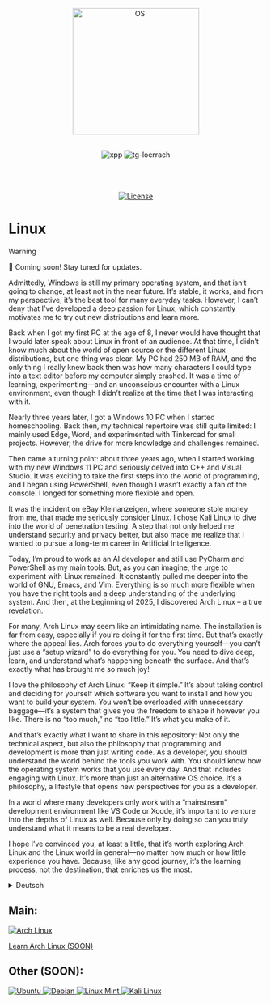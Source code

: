<p align="center">
  <a href="https://skillicons.dev">
    <img src="https://skillicons.dev/icons?i=linux" alt="OS" width="250"/>
  </a>
</p>
<br>
<div align="center">
<img alt="xpp" src="https://img.shields.io/badge/Linux-F7DF1E">
<img alt="tg-loerrach" src="https://img.shields.io/badge/Peharge-red">
<br>
<br>

<img alt="" src="https://img.shields.io/badge/-Ubuntu-E95420?logo=Ubuntu&logoColor=white">
<img alt="" src="https://img.shields.io/badge/-Debian-A81D33?logo=Debian&logoColor=white">
<img alt="" src="https://img.shields.io/badge/-Arch Linux-1793D1?logo=Arch-Linux&logoColor=white">
<img alt="" src="https://img.shields.io/badge/-Linux Mint-87CF3E?logo=Linux-Mint&logoColor=white">
<img alt="" src="https://img.shields.io/badge/-Kali Linux-557C94?logo=Kali-Linux&logoColor=white">
<br>
<br>

[![License](https://img.shields.io/badge/license-MIT-blue.svg)](https://opensource.org/licenses/MIT)
</div>

# Linux

> [!WARNING]  
> 🚀 Coming soon! Stay tuned for updates.

Admittedly, Windows is still my primary operating system, and that isn’t going to change, at least not in the near future. It’s stable, it works, and from my perspective, it’s the best tool for many everyday tasks. However, I can’t deny that I’ve developed a deep passion for Linux, which constantly motivates me to try out new distributions and learn more.

Back when I got my first PC at the age of 8, I never would have thought that I would later speak about Linux in front of an audience. At that time, I didn’t know much about the world of open source or the different Linux distributions, but one thing was clear: My PC had 250 MB of RAM, and the only thing I really knew back then was how many characters I could type into a text editor before my computer simply crashed. It was a time of learning, experimenting—and an unconscious encounter with a Linux environment, even though I didn’t realize at the time that I was interacting with it.

Nearly three years later, I got a Windows 10 PC when I started homeschooling. Back then, my technical repertoire was still quite limited: I mainly used Edge, Word, and experimented with Tinkercad for small projects. However, the drive for more knowledge and challenges remained.

Then came a turning point: about three years ago, when I started working with my new Windows 11 PC and seriously delved into C++ and Visual Studio. It was exciting to take the first steps into the world of programming, and I began using PowerShell, even though I wasn’t exactly a fan of the console. I longed for something more flexible and open.

It was the incident on eBay Kleinanzeigen, where someone stole money from me, that made me seriously consider Linux. I chose Kali Linux to dive into the world of penetration testing. A step that not only helped me understand security and privacy better, but also made me realize that I wanted to pursue a long-term career in Artificial Intelligence.

Today, I’m proud to work as an AI developer and still use PyCharm and PowerShell as my main tools. But, as you can imagine, the urge to experiment with Linux remained. It constantly pulled me deeper into the world of GNU, Emacs, and Vim. Everything is so much more flexible when you have the right tools and a deep understanding of the underlying system. And then, at the beginning of 2025, I discovered Arch Linux – a true revelation.

For many, Arch Linux may seem like an intimidating name. The installation is far from easy, especially if you're doing it for the first time. But that’s exactly where the appeal lies. Arch forces you to do everything yourself—you can’t just use a “setup wizard” to do everything for you. You need to dive deep, learn, and understand what’s happening beneath the surface. And that’s exactly what has brought me so much joy!

I love the philosophy of Arch Linux: “Keep it simple.” It’s about taking control and deciding for yourself which software you want to install and how you want to build your system. You won’t be overloaded with unnecessary baggage—it’s a system that gives you the freedom to shape it however you like. There is no “too much,” no “too little.” It’s what you make of it.

And that’s exactly what I want to share in this repository: Not only the technical aspect, but also the philosophy that programming and development is more than just writing code. As a developer, you should understand the world behind the tools you work with. You should know how the operating system works that you use every day. And that includes engaging with Linux. It’s more than just an alternative OS choice. It’s a philosophy, a lifestyle that opens new perspectives for you as a developer.

In a world where many developers only work with a “mainstream” development environment like VS Code or Xcode, it’s important to venture into the depths of Linux as well. Because only by doing so can you truly understand what it means to be a real developer.

I hope I’ve convinced you, at least a little, that it’s worth exploring Arch Linux and the Linux world in general—no matter how much or how little experience you have. Because, like any good journey, it’s the learning process, not the destination, that enriches us the most.

<details>
  <summary>Deutsch</summary>
Zugegeben, Windows ist nach wie vor mein Hauptbetriebssystem, und das wird sich, zumindest in naher Zukunft, auch nicht ändern. Es ist stabil, es funktioniert, und es ist aus meiner Sicht das beste Werkzeug für viele alltägliche Aufgaben. Dennoch kann ich nicht leugnen, dass ich eine tiefgehende Begeisterung für Linux entwickelt habe, die mich immer wieder dazu anspornt, neue Distributionen auszuprobieren und zu lernen.

Schon damals, als ich meinen ersten PC mit 8 Jahren bekam, hätte ich nie gedacht, dass ich später mal vor einem Publikum über Linux sprechen würde. Zu dieser Zeit wusste ich noch nicht viel über die Welt des Open Source oder der verschiedenen Linux-Distributionen, aber eines war klar: Mein PC hatte 250 MB RAM, und das einzige, was ich damals wirklich wusste, war, wie viele Zeichen ich in einem Texteditor eintippen konnte, bevor mein Computer einfach zusammenbrach. Es war eine Zeit des Lernens, des Experimentierens – und der ersten unbewussten Begegnung mit einer Linux-Umgebung, auch wenn ich damals nicht wusste, dass ich damit interagierte.

Fast 3 Jahre später bekam ich dann einen Windows 10 PC, als ich mit Home-Schooling begann. Damals war mein technisches Repertoire noch recht begrenzt: Ich benutzte hauptsächlich Edge, Word und experimentierte mit Tinkercad für kleinere Projekte. Doch der Drang nach mehr Wissen und nach Herausforderungen blieb.

Dann kam ein Wendepunkt: vor etwa drei Jahren, als ich mit meinem neuen Windows 11 PC begann, mich ernsthaft mit C++ und Visual Studio zu beschäftigen. Es war spannend, die ersten Schritte in die Welt des Programmierens zu wagen, und ich begann, die PowerShell zu verwenden, obwohl ich nicht gerade ein Fan dieser Konsole war. Ich sehnte mich nach etwas Flexiblerem und Offenerem.

Es war der Vorfall auf eBay Kleinanzeigen, bei dem mir jemand Geld stahl, der mich dazu brachte, mich wirklich mit Linux auseinanderzusetzen. Ich entschied mich für Kali Linux, um in die Welt des Penetration Testings einzutauchen. Ein Schritt, der mich nicht nur dazu brachte, Sicherheit und Datenschutz besser zu verstehen, sondern auch zu erkennen, dass ich mich langfristig in die Richtung der Künstlichen Intelligenz entwickeln wollte.

Heute bin ich stolz darauf, als KI-Entwickler zu arbeiten, und verwende immer noch PyCharm und PowerShell als meine Hauptwerkzeuge. Doch, wie ihr euch vorstellen könnt, blieb der Drang, mit Linux zu experimentieren, bestehen. Es zog mich immer weiter in die Welt von GNU, Emacs, und Vim. Alles ist so viel flexibler, wenn man die richtigen Werkzeuge und ein tiefes Verständnis für das zugrunde liegende System hat. Und dann, zu Beginn des Jahres 2025, entdeckte ich Arch Linux – eine wahre Offenbarung.

Arch Linux mag für viele ein abschreckender Name sein. Die Installation ist alles andere als einfach, besonders wenn man sie zum ersten Mal angeht. Aber genau in dieser Herausforderung liegt der Reiz. Arch zwingt dich, alles selbst zu machen – du kannst nicht einfach ein „Setup-Wizard“ verwenden, der dir alles abnimmt. Du musst tief eintauchen, lernen, verstehen, was unter der Oberfläche passiert. Und genau das ist es, was mir so viel Freude bereitet hat!

Ich liebe die Philosophie von Arch Linux: „Keep it simple“. Es geht darum, die Kontrolle zu übernehmen und selbst zu entscheiden, welche Software du installieren möchtest und wie du dein System aufbaust. Du wirst nicht mit unnötigem Ballast überladen – es ist ein System, das dir die Freiheit gibt, es nach deinen Wünschen zu gestalten. Es gibt kein „zu viel“, kein „zu wenig“. Es ist das, was du daraus machst.

Und genau das ist es, was ich in dieser Repository teilen möchte: Nicht nur den technischen Aspekt, sondern auch die Philosophie, dass Programmieren und Entwickeln mehr bedeutet, als nur Code zu schreiben. Als Entwickler sollte man die Welt hinter den Tools verstehen, mit denen man arbeitet. Man sollte wissen, wie das Betriebssystem funktioniert, mit dem man tagtäglich arbeitet. Und dazu gehört eben auch, sich mit Linux auseinanderzusetzen. Es ist mehr als nur eine alternative OS-Wahl. Es ist eine Philosophie, eine Lebensweise, die dir als Entwickler neue Perspektiven eröffnet.

In einer Welt, in der viele Entwickler nur mit einer „Mainstream“-Entwicklungsumgebung wie VS Code oder Xcode arbeiten, ist es wichtig, auch mal die Tiefen von Linux zu betreten. Denn nur so kannst du wirklich verstehen, was es bedeutet, ein echter Entwickler zu sein.

Ich hoffe, ich konnte euch ein Stück weit davon überzeugen, dass es sich lohnt, Arch Linux und die Linux-Welt im Allgemeinen zu entdecken – ganz gleich, wie viel oder wenig Erfahrung ihr mitbringt. Denn, wie in jeder guten Reise, ist es der Lernprozess und nicht das Ziel, das uns am meisten bereichert.
</details>

## Main:

<p align="left">
  <a href="https://github.com/Peharge/Linux/tree/main/arch">
    <img src="https://skillicons.dev/icons?i=arch" alt="Arch Linux"/>
  </a>
</p>

[Learn Arch Linux (SOON)](https://github.com/Peharge/Linux/tree/main/arch)

## Other (SOON):

<p align="left">
  <a href="https://github.com/Peharge/Linux/tree/main/ubuntu">
    <img src="https://skillicons.dev/icons?i=ubuntu" alt="Ubuntu"/>
  </a>
  <a href="https://github.com/Peharge/Linux/tree/main/debian">
    <img src="https://skillicons.dev/icons?i=debian" alt="Debian"/>
  </a>
  <a href="https://github.com/Peharge/Linux/tree/main/mint">
    <img src="https://skillicons.dev/icons?i=mint" alt="Linux Mint"/>
  </a>
  <a href="https://github.com/Peharge/Linux/tree/main/kali">
    <img src="https://skillicons.dev/icons?i=kali" alt="Kali Linux"/>
  </a>
</p>